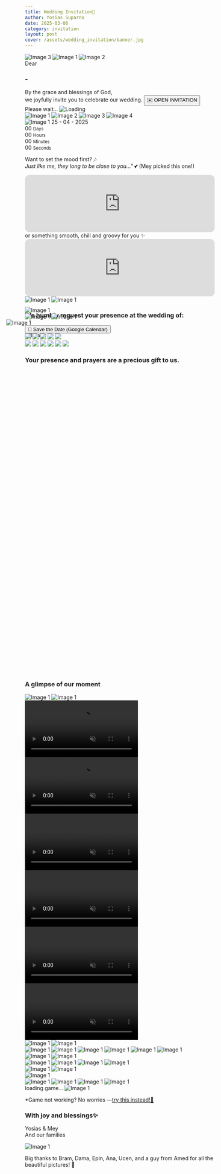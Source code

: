 ```yaml
---
title: Wedding Invitation💍
author: Yosias Suparno
date: 2025-03-06
category: invitation
layout: post
cover: /assets/wedding_invitation/banner.jpg
---
```


<link rel="stylesheet" href="/assets/wedding_invitation/wedding.css">

<!-- loading page -->
<div id="wed-overlay">
    <!-- <img src="/assets/wedding_invitation/images/content/opening-small-background.jpg" class="image-overlay-container" alt="Full Width Image"> -->
    <div class="cover-container">
      <img src="/assets/wedding_invitation/images/content/opening-small-background.jpg" alt="Image 3" class="cover-overlay">
      <img src="/assets/wedding_invitation/images/content/opening-small-name2.png" alt="Image 1" class="cover-overlay">
      <img src="/assets/wedding_invitation/images/content/opening-small-title.png" alt="Image 2" class="cover-overlay">
    <div class="cover-overlay wed-close-section">
        <span>Dear</span>
        <h3 id="receivername">-</h3> 
        <span>
By the grace and blessings of God, <br/>
we joyfully invite you to celebrate our wedding.
        </span>
        <button id="wed-close-btn">✉️ OPEN INVITATION</button>
        <div class="loading-screen" id="loading-homescreen">
    Please wait...
    <img src="/assets/wedding_invitation/images/content/loading.gif" alt="Loading">
</div>
    </div>
</div>
</div>

<!-- first gallery -->
<div class="wed-image-wrapper">
  <div class="wed-image-container">
      <img src="/assets/wedding_invitation/images/content/earth-small2.jpg" alt="Image 1" loading="eager">
      <img src="/assets/wedding_invitation/images/content/water-small2.gif" alt="Image 2" loading="eager">
      <img src="/assets/wedding_invitation/images/content/fire-small2.jpg" alt="Image 3" loading="eager">
      <img src="/assets/wedding_invitation/images/content/wind-small2.jpg" alt="Image 4" loading="eager">
      <!-- Center Image Positioned Correctly -->
      <div class="wed-center-bottom-image-container">
          <img src="/assets/wedding_invitation/images/content/opening-small-name-short.png" alt="Image 1" class="wed-center-image up-fade-slide-in" loading="eager">
          <span class="wed-center-span">25 - 04 - 2025</span>
      </div>
      
  </div>
</div>


<div class="cd-countdown-wrapper up-fade-slide-in" loading="eager">
  <div class="cd-countdown">
    <div class="cd-time-box">
      <span id="days">00</span>
      <small>Days</small>
    </div>
    <div class="cd-time-box">
      <span id="hours">00</span>
      <small>Hours</small>
    </div>
    <div class="cd-time-box">
      <span id="minutes">00</span>
      <small>Minutes</small>
    </div>
    <div class="cd-time-box">
      <span id="seconds">00</span>
      <small>Seconds</small>
    </div>
  </div>
</div>
<script src="/assets/wedding_invitation/countdown.js"></script>

Want to set the mood first? 🎶 <br/>
<i>Just like me, they long to be close to you..."</i> 💕 (Mey picked this one!)
<iframe class="up-fade-slide-in" loading="eager" style="border-radius:12px" src="https://open.spotify.com/embed/track/0pJfOGfXolKFrlMUJIAiib?utm_source=generator&theme=0" width="100%" height="152" frameBorder="0" allowfullscreen="" allow="autoplay; clipboard-write; encrypted-media; fullscreen; picture-in-picture" loading="lazy"></iframe>
or something smooth, chill and groovy for you ✨
<iframe class="up-fade-slide-in" loading="eager" style="border-radius:12px" src="https://open.spotify.com/embed/track/3jyGsM8Jfk6163HADlNAIg?utm_source=generator&theme=0" width="100%" height="152" frameBorder="0" allowfullscreen="" allow="autoplay; clipboard-write; encrypted-media; fullscreen; picture-in-picture" loading="lazy"></iframe>

<br/>
 <div class="verse-container up-fade-slide-in" loading="eager">
          <div class="verse verse-rotate1">
            <img src="/assets/wedding_invitation/images/content/verse1-bg.jpg" alt="Image 1">
            <img src="/assets/wedding_invitation/images/content/verse1.png" alt="Image 1">
          </div>
  </div>

### We humbly request your presence at the wedding of:
<div class="mempelai-container">
  <div class="mempelai">
          <div class="mempelai-detail-box">
          <img src="/assets/wedding_invitation/images/content/garden-name-bg.png" alt="Image 1" class="left-fade-slide-in" loading="eager">
          <img src="/assets/wedding_invitation/images/content/garden-name.png" alt="Image 1" class="up-fade-slide-in" loading="eager">
          </div>
          <div class="mempelai-box">
            <img src="/assets/wedding_invitation/images/content/garden.jpg" alt="Image 1" class="right-fade-slide-in" loading="eager">
          </div>
  </div>
<!-- <h3 style="text-align: center; margin: 0px">&</h3> -->
<div class="mempelai">
<div class="mempelai-box" style="margin: -50px; z-index: 1000;">
            <img src="/assets/wedding_invitation/images/content/ampersand.png" alt="Image 1" class="up-fade-slide-in" loading="eager">
          </div>
          </div>
  <div class="mempelai">
          <div class="mempelai-box">
            <img src="/assets/wedding_invitation/images/content/flower.jpg" alt="Image 1" class="left-fade-slide-in" loading="eager">
          </div>
          <div class="mempelai-detail-box2">
          <img src="/assets/wedding_invitation/images/content/flower-name-bg.png" alt="Image 1" class="right-fade-slide-in" loading="eager">
          <img src="/assets/wedding_invitation/images/content/flower-name.png" alt="Image 1" class="up-fade-slide-in" loading="eager">
          </div>
  </div>
</div>

<div class="sv-dt-container up-fade-slide-in" loading="eager">
  <a href="https://www.google.com/calendar/render?action=TEMPLATE&text=Yosias+%26+Mey's+Wedding&dates=20250525T020000Z/20250525T080000Z&details=Join+us+to+celebrate+the+wedding+of+Yosias+%26+Mey!&location=Malang" target="_blank" rel="noopener noreferrer">
      <button class="sv-date-btn">📅 Save the Date (Google Calendar)</button>
  </a>
</div>

<!-- infographic -->
<div class="infogr-container up-fade-slide-in" loading="eager">
    <div class="infogr-cer">
      <img src="/assets/wedding_invitation/images/content/ceremony/bg.jpg">
      <img class="cer-info2" src="/assets/wedding_invitation/images/content/ceremony/info2.png">
      <img class="cer-info1" src="/assets/wedding_invitation/images/content/ceremony/info1.png">
      <img class="cer-obj" src="/assets/wedding_invitation/images/content/ceremony/obj.png">
      <img class="cer-info3" src="/assets/wedding_invitation/images/content/ceremony/info3.png">
    </div>
</div>

 <div class="infogr-container up-fade-slide-in" loading="eager">
    <div class="infogr-oph">
      <img src="/assets/wedding_invitation/images/content/openhouse/bg.jpg">
      <img class="oph-obj" src="/assets/wedding_invitation/images/content/openhouse/obj.png">
      <img class="oph-info1" src="/assets/wedding_invitation/images/content/openhouse/info1.png">
      <img class="oph-obj2" src="/assets/wedding_invitation/images/content/openhouse/obj2.png">
      <img class="oph-info2" src="/assets/wedding_invitation/images/content/openhouse/info2.png">
      <img class="oph-info3" src="/assets/wedding_invitation/images/content/openhouse/info3.png">
    </div>
</div>

### Your presence and prayers are a precious gift to us.

<div class="rsvp up-fade-slide-in" loading="eager">
      <iframe id="rsvpiframe" width="640" height="800" frameborder="0" marginheight="0" marginwidth="0"></iframe>
</div>

### A glimpse of our moment

 <div class="verse-container up-fade-slide-in" loading="eager">
          <div class="verse verse-rotate2">
            <img src="/assets/wedding_invitation/images/content/verse2-bg.jpg" alt="Image 1" style="aspect-ratio: 16:9;">
            <img src="/assets/wedding_invitation/images/content/verse2.png" alt="Image 1" style="aspect-ratio: 16:9;">
          </div>
  </div>

<div class="video-container">
  <video class="video3 left-fade-slide-in" loading="eager"  id="myVideo" autoplay loop muted playsinline>
          <source src="/assets/wedding_invitation/images/content/moment/video2.mp4" type="video/mp4">
          Your browser does not support the video tag.
  </video>
  <video class="video3 up-fade-slide-in" loading="eager"  id="myVideo" autoplay loop muted playsinline>
          <source src="/assets/wedding_invitation/images/content/moment/video1.mp4" type="video/mp4">
          Your browser does not support the video tag.
  </video>

  <video class="video3 right-fade-slide-in" loading="eager"  id="myVideo" autoplay loop muted playsinline>
          <source src="/assets/wedding_invitation/images/content/moment/video3.mp4" type="video/mp4">
          Your browser does not support the video tag.
  </video>
</div>



<div class="video-container">
  <video class="video3 left-fade-slide-in" loading="eager" id="myVideo" autoplay loop muted playsinline>
          <source src="/assets/wedding_invitation/images/content/moment/video4.mp4" type="video/mp4">
          Your browser does not support the video tag.
  </video>
  <video class="video3 up-fade-slide-in" loading="eager" id="myVideo" autoplay loop muted playsinline>
          <source src="/assets/wedding_invitation/images/content/moment/video5.mp4" type="video/mp4">
          Your browser does not support the video tag.
  </video>
  <video class="video3 right-fade-slide-in" loading="eager" id="myVideo" autoplay loop muted playsinline>
          <source src="/assets/wedding_invitation/images/content/moment/video6.mp4" type="video/mp4">
          Your browser does not support the video tag.
  </video>
</div>

<div class="verse-container up-fade-slide-in" loading="eager">
          <div class="verse verse-rotate3">
            <img src="/assets/wedding_invitation/images/content/verse3-bg.jpg" alt="Image 1" style="aspect-ratio: 16:9;">
            <img src="/assets/wedding_invitation/images/content/verse3.png" alt="Image 1" style="aspect-ratio: 16:9;">
          </div>
  </div>

<!-- second gallery -->
<div class="wed-image-wrapper">
  <div class="wed-image-container">
      <img src="/assets/wedding_invitation/images/content/moment/moment1.jpg" alt="Image 1" class="left-fade-slide-in" loading="eager">
      <img src="/assets/wedding_invitation/images/content/moment/moment2.jpg" alt="Image 1" class="right-fade-slide-in" loading="eager">
      <img src="/assets/wedding_invitation/images/content/moment/moment3.jpg" alt="Image 1" class="left-fade-slide-in" loading="eager">
      <img src="/assets/wedding_invitation/images/content/moment/moment4.jpg" alt="Image 1" class="right-fade-slide-in" loading="eager">
      <img src="/assets/wedding_invitation/images/content/moment/moment5.jpg" alt="Image 1" class="left-fade-slide-in" loading="eager">
      <img src="/assets/wedding_invitation/images/content/moment/moment6.jpg" alt="Image 1" class="right-fade-slide-in" loading="eager">
  </div>
</div>

<div class="verse-container up-fade-slide-in" loading="eager">
          <div class="verse verse-rotate4">
            <img src="/assets/wedding_invitation/images/content/verse4-bg.jpg" alt="Image 1" style="aspect-ratio: 16:9;">
            <img src="/assets/wedding_invitation/images/content/verse4.png" alt="Image 1" style="aspect-ratio: 16:9;">
          </div>
  </div>

<!-- second gallery -->
<div class="wed-image-wrapper">
  <div class="wed-image-container">
      <img src="/assets/wedding_invitation/images/content/moment/moment7.jpg" alt="Image 1" class="left-fade-slide-in" loading="eager">
      <img src="/assets/wedding_invitation/images/content/moment/moment8.jpg" alt="Image 1" class="right-fade-slide-in" loading="eager">
      <img src="/assets/wedding_invitation/images/content/moment/moment9.jpg" alt="Image 1" class="left-fade-slide-in" loading="eager">
      <img src="/assets/wedding_invitation/images/content/moment/moment10.jpg" alt="Image 1" class="right-fade-slide-in" loading="eager">
  </div>
</div>


<div class="verse-container up-fade-slide-in" loading="eager">
          <div class="verse verse-rotate5">
            <img src="/assets/wedding_invitation/images/content/verse5-bg.jpg" alt="Image 1" style="aspect-ratio: 16:9;">
            <img src="/assets/wedding_invitation/images/content/verse5.png" alt="Image 1" style="aspect-ratio: 16:9;">
          </div>
  </div>

<!-- third gallery -->
<div class="wed-image-wrapper">
<div style="display: flex">
  <img src="/assets/wedding_invitation/images/content/moment/moment11.jpg" alt="Image 1" style="margin: 0px"  class="up-fade-slide-in" loading="eager">
  </div>
  <div class="wed-image-container">
      <img src="/assets/wedding_invitation/images/content/moment/moment12.jpg" alt="Image 1" class="left-fade-slide-in" loading="eager">
      <img src="/assets/wedding_invitation/images/content/moment/moment13.jpg" alt="Image 1" class="right-fade-slide-in" loading="eager">
      <img src="/assets/wedding_invitation/images/content/moment/moment14.jpg" alt="Image 1" class="left-fade-slide-in" loading="eager">
      <img src="/assets/wedding_invitation/images/content/moment/moment15.jpg" alt="Image 1" class="right-fade-slide-in" loading="eager">
  </div>
</div>

<script src="/assets/wedding_invitation/stats.js"></script>
  <script src="/assets/wedding_invitation/common.js"></script>
  <script src="/assets/wedding_invitation/game.js"></script>

<div class="loading-screen up-fade-slide-in" loading="eager" id="loading-screen">
          loading game...
          <img src="/assets/wedding_invitation/images/content/loading.gif" alt="Image 1" >
        </div>
<iframe  class="up-fade-slide-in" loading="eager" id="gameIframe" src="/assets/wedding_invitation/race.html" style="width: 100%; aspect-ratio: 4 / 5; border: none; display: none;"></iframe>

*Game not working? No worries —<a href="/assets/wedding_invitation/game.html" target="_blank">try this instead!🔗</a>


### With joy and blessings✨
Yosias & Mey <br>
And our families

<!-- third gallery -->
<div class="wed-image-wrapper up-fade-slide-in" loading="eager" >
  <img src="/assets/wedding_invitation/images/content/moment/moment16.jpg" alt="Image 1" style="text-align: center;">
</div>

Big thanks to Bram, Dama, Epin, Ana, Ucen, and a guy from Amed for all the beautiful pictures! 🙌

<script>
        document.getElementById("wed-close-btn").addEventListener("click", function() {
            document.getElementById("wed-overlay").style.display = "none";
        });


        // Function to update the paragraph with the hash value
        function updateHashValue() {
            // Get the hash value without the #
            let hash = window.location.hash.substring(1);
            
            // Set the text inside the <p> tag
            document.getElementById("receivername").textContent = hash ? `${decodeURIComponent(hash)}` : "-";
        }

        // Run on page load
        updateHashValue();

        // Update the value when the hash changes
        window.addEventListener("hashchange", updateHashValue);


        document.getElementById('gameIframe').onload = function () {
            document.getElementById('loading-screen').style.display = 'none'; // Hide loading text
            document.getElementById('gameIframe').style.display = 'inline-block'; // Show iframe
        };

        document.querySelector('.mempelai-detail-box').addEventListener('click', function() {
            this.classList.toggle('rotated');
        });

        document.querySelector('.mempelai-detail-box2').addEventListener('click', function() {
            this.classList.toggle('rotated');
        });

        // document.querySelector('.infogr-container').addEventListener('click', function() {
        //     document.querySelector('.infogr-cer').classList.toggle('active');
        // });

        document.querySelector('.infogr-cer').addEventListener('click', function() {
            this.classList.toggle('active');
        });

        document.querySelector('.infogr-oph').addEventListener('click', function() {
            this.classList.toggle('active');
        });

        function updateIframe() {
            // Get the hash value (without the # symbol)
            let hashValue = window.location.hash.substring(1);

            // Default name if no hash is provided
            let name = decodeURIComponent(hashValue) || "-"; 

            // Construct the new URL with the updated name
            let formUrl = `https://docs.google.com/forms/d/e/1FAIpQLSed8X8v1qMGX_-O_le0-70dmOmWEFjKxcBXUjaspg4dl4Wu0Q/viewform?embedded=true&usp=pp_url&entry.895884958=${encodeURIComponent(name)}&entry.1817839479=%F0%9F%99%8C+Absolutely!&entry.2074991446=Congrats,+lovebirds!+Now+go+enjoy+your+forever!+%F0%9F%95%8A%EF%B8%8F%F0%9F%92%8D`;

            // Update the iframe src
            document.getElementById("rsvpiframe").src = formUrl;
        }

        // Run when the page loads
        updateIframe();

        // Run when the hash changes
        window.addEventListener("hashchange", updateIframe);

        document.addEventListener("click", () => {
          document.getElementById("myVideo").play();
        });

        document.querySelector('.verse-rotate1').addEventListener('click', function() {
            this.classList.toggle('rotated');
        });

        document.querySelector('.verse-rotate2').addEventListener('click', function() {
            this.classList.toggle('rotated');
        });

        document.querySelector('.verse-rotate3').addEventListener('click', function() {
            this.classList.toggle('rotated');
        });

        document.querySelector('.verse-rotate4').addEventListener('click', function() {
            this.classList.toggle('rotated');
        });

        document.querySelector('.verse-rotate5').addEventListener('click', function() {
            this.classList.toggle('rotated');
        });

        setTimeout(() => {
            // Hide loading screen
            document.getElementById("loading-homescreen").style.display = "none";
            // Show the button
            document.getElementById("wed-close-btn").style.display = "inline-block";
        }, 4000); // 5 seconds delay

        document.addEventListener("DOMContentLoaded", () => {
          const observer = new IntersectionObserver((entries) => {
            entries.forEach(entry => {
              if (entry.isIntersecting) {
                entry.target.classList.add('in-view');
              }
            });
          }, { threshold: 0 });

          document.querySelectorAll('.left-fade-slide-in').forEach(el => {
            observer.observe(el);
          });

          document.querySelectorAll('.right-fade-slide-in').forEach(el => {
            observer.observe(el);
          });

          document.querySelectorAll('.up-fade-slide-in').forEach(el => {
            observer.observe(el);
          });

          document.querySelectorAll('.upslow-fade-slide-in').forEach(el => {
            observer.observe(el);
          });
        });

</script>

